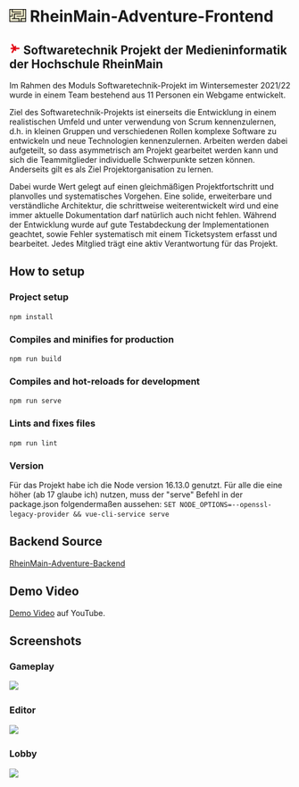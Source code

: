 # <img src="https://raw.githubusercontent.com/ollllliver/RheinMain-Adventure-Frontend/master/src/assets/img/rma_icon.png" width="30"> RheinMain-Adventure-Frontend
## <img src="https://raw.githubusercontent.com/ollllliver/RheinMain-Adventure-Frontend/master/src/assets/img/logos/hsrm.png" width="20"> Softwaretechnik Projekt der Medieninformatik der Hochschule RheinMain

Im Rahmen des Moduls Softwaretechnik-Projekt im Wintersemester 2021/22 wurde in einem Team bestehend aus 11 Personen ein Webgame entwickelt.

Ziel des Softwaretechnik-Projekts ist einerseits die Entwicklung in einem realistischen Umfeld und unter verwendung von Scrum kennenzulernen, d.h. in kleinen Gruppen und verschiedenen Rollen komplexe Software zu entwickeln und neue Technologien kennenzulernen. Arbeiten werden dabei aufgeteilt, so dass asymmetrisch am Projekt gearbeitet werden kann und sich die Teammitglieder individuelle Schwerpunkte setzen können. Anderseits gilt es als Ziel Projektorganisation zu lernen.

Dabei wurde Wert gelegt auf einen gleichmäßigen Projektfortschritt und planvolles und systematisches Vorgehen. Eine solide, erweiterbare und verständliche Architektur, die schrittweise weiterentwickelt wird und eine immer aktuelle Dokumentation darf natürlich auch nicht fehlen. Während der Entwicklung wurde auf gute Testabdeckung der Implementationen geachtet, sowie Fehler systematisch mit einem Ticketsystem erfasst und bearbeitet. Jedes Mitglied trägt eine aktiv Verantwortung für das Projekt.

## How to setup

### Project setup

    npm install

### Compiles and minifies for production

    npm run build

### Compiles and hot-reloads for development

    npm run serve

### Lints and fixes files

    npm run lint

### Version
Für das Projekt habe ich die Node version 16.13.0 genutzt. Für alle die eine höher (ab 17 glaube ich) nutzen,
muss der "serve" Befehl in der package.json folgendermaßen aussehen:
```SET NODE_OPTIONS=--openssl-legacy-provider && vue-cli-service serve```

## Backend Source

[RheinMain-Adventure-Backend](https://github.com/ollllliver/RheinMain-Adventure-Backend)

## Demo Video

[Demo Video](https://www.youtube.com/watch?v=JE3jSLQEKBY) auf YouTube.

## Screenshots

### Gameplay

![](https://raw.githubusercontent.com/ollllliver/RheinMain-Adventure-Frontend/master/src/assets/img/screenshots/Screenshot_Game.png)

### Editor

![](https://raw.githubusercontent.com/ollllliver/RheinMain-Adventure-Frontend/master/src/assets/img/screenshots/Screenshot_Editor.png)

### Lobby

![](https://raw.githubusercontent.com/ollllliver/RheinMain-Adventure-Frontend/master/src/assets/img/screenshots/Screenshot_Lobby.png)
